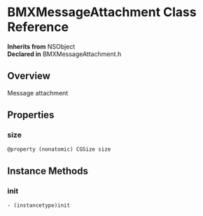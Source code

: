 # BMXMessageAttachment Class Reference

  **Inherits from** NSObject  
  **Declared in** BMXMessageAttachment.h  

## Overview

Message attachment

## Properties

<a name="//api/name/size" title="size"></a>
### size

`@property (nonatomic) CGSize size`

<a title="Instance Methods" name="instance_methods"></a>
## Instance Methods

<a name="//api/name/init" title="init"></a>
### init

`- (instancetype)init`


